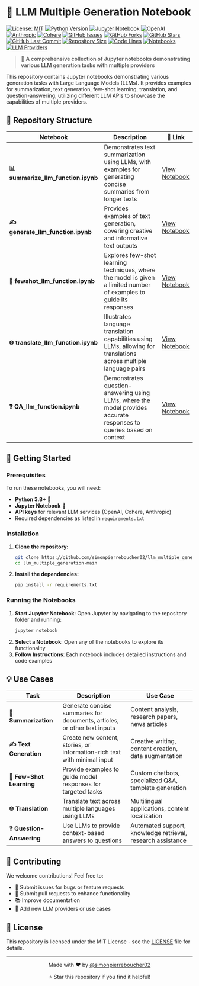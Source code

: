 # 🤖 LLM Multiple Generation Notebook

[![License: MIT](https://img.shields.io/badge/License-MIT-yellow.svg)](https://opensource.org/licenses/MIT)
[![Python Version](https://img.shields.io/badge/python-3.8%2B-blue.svg)](https://www.python.org/downloads/)
[![Jupyter Notebook](https://img.shields.io/badge/Jupyter-Notebook-orange.svg)](https://jupyter.org/)
[![OpenAI](https://img.shields.io/badge/OpenAI-API-green.svg)](https://openai.com/)
[![Anthropic](https://img.shields.io/badge/Anthropic-Claude-purple.svg)](https://www.anthropic.com/)
[![Cohere](https://img.shields.io/badge/Cohere-API-red.svg)](https://cohere.ai/)
[![GitHub Issues](https://img.shields.io/github/issues/simonpierreboucher02/llm_multiple_generation-main)](https://github.com/simonpierreboucher02/llm_multiple_generation-main/issues)
[![GitHub Forks](https://img.shields.io/github/forks/simonpierreboucher02/llm_multiple_generation-main)](https://github.com/simonpierreboucher02/llm_multiple_generation-main/network)
[![GitHub Stars](https://img.shields.io/github/stars/simonpierreboucher02/llm_multiple_generation-main)](https://github.com/simonpierreboucher02/llm_multiple_generation-main/stargazers)
[![GitHub Last Commit](https://img.shields.io/github/last-commit/simonpierreboucher02/llm_multiple_generation-main)](https://github.com/simonpierreboucher02/llm_multiple_generation-main/commits/main)
[![Repository Size](https://img.shields.io/github/repo-size/simonpierreboucher02/llm_multiple_generation-main)](https://github.com/simonpierreboucher02/llm_multiple_generation-main)
[![Code Lines](https://img.shields.io/tokei/lines/github/simonpierreboucher02/llm_multiple_generation-main)](https://github.com/simonpierreboucher02/llm_multiple_generation-main)
[![Notebooks](https://img.shields.io/badge/Notebooks-5%20📓-brightgreen.svg)](https://github.com/simonpierreboucher02/llm_multiple_generation-main)
[![LLM Providers](https://img.shields.io/badge/LLM%20Providers-3%20🤖-blue.svg)](https://github.com/simonpierreboucher02/llm_multiple_generation-main)

> 🚀 **A comprehensive collection of Jupyter notebooks demonstrating various LLM generation tasks with multiple providers**

This repository contains Jupyter notebooks demonstrating various generation tasks with Large Language Models (LLMs). It provides examples for summarization, text generation, few-shot learning, translation, and question-answering, utilizing different LLM APIs to showcase the capabilities of multiple providers.

## 📁 Repository Structure

| Notebook | Description | 🔗 Link |
|----------|-------------|---------|
| **📊 summarize_llm_function.ipynb** | Demonstrates text summarization using LLMs, with examples for generating concise summaries from longer texts | [View Notebook](https://github.com/simonpierreboucher02/llm_multiple_generation-main/blob/main/summarize_llm_function.ipynb) |
| **✍️ generate_llm_function.ipynb** | Provides examples of text generation, covering creative and informative text outputs | [View Notebook](https://github.com/simonpierreboucher02/llm_multiple_generation-main/blob/main/generate_llm_function.ipynb) |
| **🎯 fewshot_llm_function.ipynb** | Explores few-shot learning techniques, where the model is given a limited number of examples to guide its responses | [View Notebook](https://github.com/simonpierreboucher02/llm_multiple_generation-main/blob/main/fewshot_llm_function.ipynb) |
| **🌐 translate_llm_function.ipynb** | Illustrates language translation capabilities using LLMs, allowing for translations across multiple language pairs | [View Notebook](https://github.com/simonpierreboucher02/llm_multiple_generation-main/blob/main/translate_llm_function.ipynb) |
| **❓ QA_llm_function.ipynb** | Demonstrates question-answering using LLMs, where the model provides accurate responses to queries based on context | [View Notebook](https://github.com/simonpierreboucher02/llm_multiple_generation-main/blob/main/QA_llm_function.ipynb) |

## 🚀 Getting Started

### Prerequisites

To run these notebooks, you will need:
- **Python 3.8+** 🐍
- **Jupyter Notebook** 📓
- **API keys** for relevant LLM services (OpenAI, Cohere, Anthropic)
- Required dependencies as listed in `requirements.txt`

### Installation

1. **Clone the repository:**
   ```bash
   git clone https://github.com/simonpierreboucher02/llm_multiple_generation-main.git
   cd llm_multiple_generation-main
   ```

2. **Install the dependencies:**
   ```bash
   pip install -r requirements.txt
   ```

### Running the Notebooks

1. **Start Jupyter Notebook**: Open Jupyter by navigating to the repository folder and running:
   ```bash
   jupyter notebook
   ```
2. **Select a Notebook**: Open any of the notebooks to explore its functionality
3. **Follow Instructions**: Each notebook includes detailed instructions and code examples

## 💡 Use Cases

| Task | Description | Use Case |
|------|-------------|----------|
| **📝 Summarization** | Generate concise summaries for documents, articles, or other text inputs | Content analysis, research papers, news articles |
| **✍️ Text Generation** | Create new content, stories, or information-rich text with minimal input | Creative writing, content creation, data augmentation |
| **🎯 Few-Shot Learning** | Provide examples to guide model responses for targeted tasks | Custom chatbots, specialized Q&A, template generation |
| **🌐 Translation** | Translate text across multiple languages using LLMs | Multilingual applications, content localization |
| **❓ Question-Answering** | Use LLMs to provide context-based answers to questions | Automated support, knowledge retrieval, research assistance |

## 🤝 Contributing

We welcome contributions! Feel free to:
- 🐛 Submit issues for bugs or feature requests
- 🔧 Submit pull requests to enhance functionality
- 📚 Improve documentation
- 🧪 Add new LLM providers or use cases

## 📄 License

This repository is licensed under the MIT License - see the [LICENSE](LICENSE) file for details.

---

<div align="center">
  <p>Made with ❤️ by <a href="https://github.com/simonpierreboucher02">@simonpierreboucher02</a></p>
  <p>⭐ Star this repository if you find it helpful!</p>
</div>

